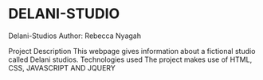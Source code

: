 ﻿# DELANI-STUDIO
Delani-Studios
Author: Rebecca Nyagah

Project Description
This webpage gives information about a fictional studio called Delani studios. 
Technologies used
The project makes use of HTML, CSS, JAVASCRIPT AND JQUERY

